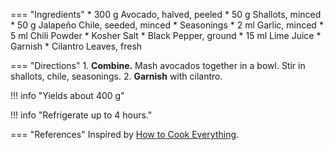 === "Ingredients"
    * 300 g Avocado, halved, peeled
    * 50 g Shallots, minced
    * 50 g Jalapeño Chile, seeded, minced
    * Seasonings
        * 2 ml Garlic, minced
        * 5 ml Chili Powder
        * Kosher Salt
        * Black Pepper, ground
        * 15 ml Lime Juice
    * Garnish
        * Cilantro Leaves, fresh

=== "Directions"
    1. **Combine.** Mash avocados together in a bowl. Stir in shallots, chile, seasonings.
    2. **Garnish** with cilantro.

!!! info "Yields about 400 g"

!!! info "Refrigerate up to 4 hours."

=== "References"
    Inspired by [How to Cook Everything](https://smile.amazon.com/How-Cook-Everything-Recipes-Anniversary/dp/0764578650).
